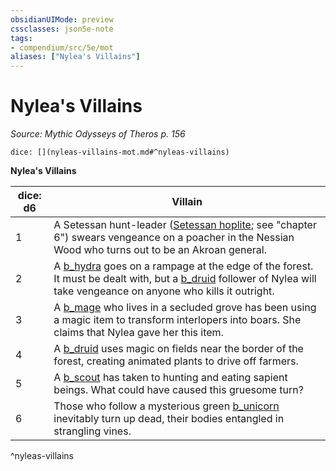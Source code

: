 ```yaml
---
obsidianUIMode: preview
cssclasses: json5e-note
tags:
- compendium/src/5e/mot
aliases: ["Nylea's Villains"]
---
```

# Nylea's Villains
*Source: Mythic Odysseys of Theros p. 156* 

`dice: [](nyleas-villains-mot.md#^nyleas-villains)`

**Nylea's Villains**

| dice: d6 | Villain |
|----------|---------|
| 1 | A Setessan hunt-leader ([Setessan hoplite](b_setessan-hoplite-mot.md); see "chapter 6") swears vengeance on a poacher in the Nessian Wood who turns out to be an Akroan general. |
| 2 | A [b_hydra](b_hydra.md) goes on a rampage at the edge of the forest. It must be dealt with, but a [b_druid](b_druid.md) follower of Nylea will take vengeance on anyone who kills it outright. |
| 3 | A [b_mage](b_mage.md) who lives in a secluded grove has been using a magic item to transform interlopers into boars. She claims that Nylea gave her this item. |
| 4 | A [b_druid](b_druid.md) uses magic on fields near the border of the forest, creating animated plants to drive off farmers. |
| 5 | A [b_scout](b_scout.md) has taken to hunting and eating sapient beings. What could have caused this gruesome turn? |
| 6 | Those who follow a mysterious green [b_unicorn](2.%20GM%20Tools/5eTools%20Compendium%20&%20Rules/_compendium/bestiary/celestial/b_unicorn.md) inevitably turn up dead, their bodies entangled in strangling vines. |
^nyleas-villains